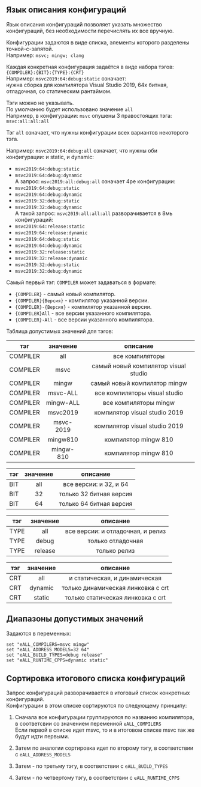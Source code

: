 ﻿
Язык описания конфигураций
--------------------------

Язык описания конфигураций позволяет указать множество конфигураций, 
без необходимости перечислять их все вручную.


Конфигурации задаются в виде списка, 
элементы которого разделены точкой-с-запятой.  
Например: `msvc; mingw; clang`  


Каждая конкретная конфигурация задаётся в виде набора тэгов:  
`{COMPILER}:{BIT}:{TYPE}:{CRT}`  
Например: `msvc2019:64:debug:static` означает:  
нужна сборка для компилятора Visual Studio 2019, 
64х битная, отладочная, со статическим рантаймом.  


Тэги можно не указывать.  
По умолчанию будет использовано значение `all`  
Например, в конфигурации: `msvc` опушены 3 правостоящих тэга: `msvc:all:all:all`  

Тэг `all` означает, что нужны конфигурации всех вариантов некоторого тэга.  

Например: `msvc2019:64:debug:all` означает, что нужны оби конфигурации: 
и static, и dynamic:  
- `msvc2019:64:debug:static`  
- `msvc2019:64:debug:dynamic`  
А запрос: `msvc2019:all:debug:all` означает 4ре конфигурации:  
- `msvc2019:64:debug:static`  
- `msvc2019:64:debug:dynamic`  
- `msvc2019:32:debug:static`  
- `msvc2019:32:debug:dynamic`  
А такой запрос: `msvc2019:all:all:all` разворачивается в 8мь конфигураций:
- `msvc2019:64:release:static`  
- `msvc2019:64:release:dynamic`  
- `msvc2019:64:debug:static`  
- `msvc2019:64:debug:dynamic`  
- `msvc2019:32:release:static`  
- `msvc2019:32:release:dynamic`  
- `msvc2019:32:debug:static`  
- `msvc2019:32:debug:dynamic`  


Самый первый тэг: `COMPILER` может задаваться в формате:  
- `{COMPILER}`          - самый новый компилятор.  
- `{COMPILER}{Версия}`  - компилятор указанной версии.  
- `{COMPILER}-{Версия}` - компилятор указанной версии.  
- `{COMPILER}All`       - все версии указанного компилятора.  
- `{COMPILER}-All`      - все версии указанного компилятора.  

Таблица допустимых значений для тэгов:

|    тэг   | значение  |         описание                     |
|:--------:|:---------:|:------------------------------------:|
| COMPILER | all       | все компиляторы                      |
| COMPILER | msvc      | самый новый компилятор visual studio |
| COMPILER | mingw     | самый новый компилятор mingw         |
| COMPILER | msvc-ALL  | все компиляторы visual studio        |
| COMPILER | mingw-ALL | все компиляторы mingw                |
| COMPILER | msvc2019  | компилятор visual studio 2019        |
| COMPILER | msvc-2019 | компилятор visual studio 2019        |
| COMPILER | mingw810  | компилятор mingw 810                 |
| COMPILER | mingw-810 | компилятор mingw 810                 |


|    тэг   | значение  |         описание                     |
|:--------:|:---------:|:------------------------------------:|
| BIT      | all       | все версии: и 32, и 64               |
| BIT      | 32        | только 32 битная версия              |
| BIT      | 64        | только 64 битная версия              |

|    тэг   | значение  |         описание                     |
|:--------:|:---------:|:------------------------------------:|
| TYPE     | all       | все версии: и отладочная, и релиз    |
| TYPE     | debug     | только отладочная                    |
| TYPE     | release   | только релиз                         |

|    тэг   | значение  |         описание                     |
|:--------:|:---------:|:------------------------------------:|
| CRT      | all       | и статическая, и динамическая        |
| CRT      | dynamic   | только динамическая линковка с crt   |
| CRT      | static    | только статическая линковка с crt    |


Диапазоны допустимых значений
-----------------------------
Задаются в переменных:
```
set "eALL_COMPILERS=msvc mingw" 
set "eALL_ADDRESS_MODELS=32 64" 
set "eALL_BUILD_TYPES=debug release" 
set "eALL_RUNTIME_CPPS=dynamic static" 
```

Сортировка итогового списка конфигураций
----------------------------------------

Запрос конфигураций разворачивается в итоговый список конкретных конфигураций.  
Конфигурации в этом списке сортируются по следующему принципу:  

1. Сначала все конфигурации группируются по названию компилятора, 
в соответсвии со значением переменной `eALL_COMPILERS`  
Если первой в списке идет msvc, то и в итоговом списке msvc так же будут идти первыми.  

2. Затем по аналогии сортировка идет по второму тэгу, в соответствии с `eALL_ADDRESS_MODELS`  
2. Затем - по третьму тэгу, в соответствии с `eALL_BUILD_TYPES`  
3. Затем - по четвертому тэгу, в соответствии с `eALL_RUNTIME_CPPS`  

